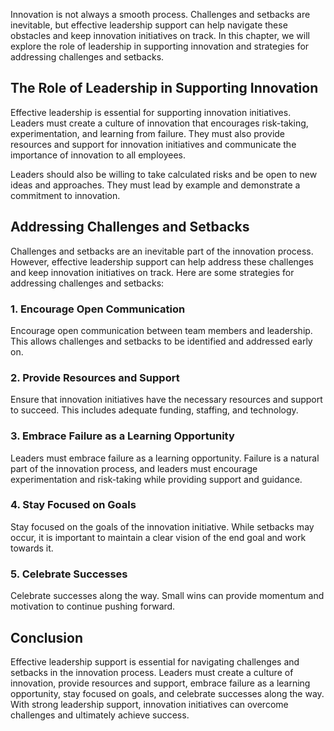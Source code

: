 
Innovation is not always a smooth process. Challenges and setbacks are inevitable, but effective leadership support can help navigate these obstacles and keep innovation initiatives on track. In this chapter, we will explore the role of leadership in supporting innovation and strategies for addressing challenges and setbacks.

The Role of Leadership in Supporting Innovation
-----------------------------------------------

Effective leadership is essential for supporting innovation initiatives. Leaders must create a culture of innovation that encourages risk-taking, experimentation, and learning from failure. They must also provide resources and support for innovation initiatives and communicate the importance of innovation to all employees.

Leaders should also be willing to take calculated risks and be open to new ideas and approaches. They must lead by example and demonstrate a commitment to innovation.

Addressing Challenges and Setbacks
----------------------------------

Challenges and setbacks are an inevitable part of the innovation process. However, effective leadership support can help address these challenges and keep innovation initiatives on track. Here are some strategies for addressing challenges and setbacks:

### 1. Encourage Open Communication

Encourage open communication between team members and leadership. This allows challenges and setbacks to be identified and addressed early on.

### 2. Provide Resources and Support

Ensure that innovation initiatives have the necessary resources and support to succeed. This includes adequate funding, staffing, and technology.

### 3. Embrace Failure as a Learning Opportunity

Leaders must embrace failure as a learning opportunity. Failure is a natural part of the innovation process, and leaders must encourage experimentation and risk-taking while providing support and guidance.

### 4. Stay Focused on Goals

Stay focused on the goals of the innovation initiative. While setbacks may occur, it is important to maintain a clear vision of the end goal and work towards it.

### 5. Celebrate Successes

Celebrate successes along the way. Small wins can provide momentum and motivation to continue pushing forward.

Conclusion
----------

Effective leadership support is essential for navigating challenges and setbacks in the innovation process. Leaders must create a culture of innovation, provide resources and support, embrace failure as a learning opportunity, stay focused on goals, and celebrate successes along the way. With strong leadership support, innovation initiatives can overcome challenges and ultimately achieve success.
